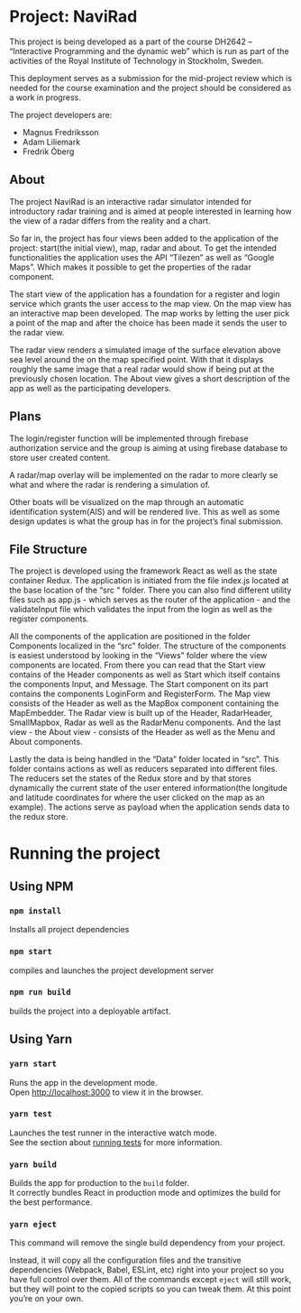# Project: NaviRad

This project is being developed as a part of the course DH2642 – “Interactive Programming and the dynamic web” which is run as part of the activities of the Royal Institute of Technology in Stockholm, Sweden.

This deployment serves as a submission for the mid-project review which is needed for the course examination and the project should be considered as a work in progress.

The project developers are:

- Magnus Fredriksson
- Adam Liliemark
- Fredrik Öberg


## About

The project NaviRad is an interactive radar simulator intended for introductory radar training and is aimed at people interested in learning how the view of a radar differs from the reality and a chart.

So far in, the project has four views been added to the application of the project: start(the initial view), map, radar and about. 
To get the intended functionalities the application uses the API “Tilezen” as well as “Google Maps”. Which makes it possible to get the properties of the radar component.

The start view of the application has a foundation for a register and login service which grants the user access to the map view. On the map view has an interactive map been developed. The map works by letting the user pick a point of the map and after the choice has been made it sends the user to the radar view.

The radar view renders a simulated image of the surface elevation above sea level around the on the map specified point. With that it displays roughly the same image that a real radar would show if being put at the previously chosen location.
The About view gives a short description of the app as well as the participating developers.

## Plans

The login/register function will be implemented through firebase authorization service and the group is aiming at using firebase database to store user created content.

A radar/map overlay will be implemented on the radar to more clearly se what and where the radar is rendering a simulation of.

Other boats will be visualized on the map through an automatic identification system(AIS) and will be rendered live.
This as well as some design updates is what the group has in 
for the project’s final submission.

## File Structure

The project is developed using the framework React as well as the state container Redux. The application is initiated from the file index.js located at the base location of the “src “ folder. There you can also find different utility files such as app.js - which serves as the router of the application - and the validateInput file which validates the input from the login as well as the register components.

All the components of the application are positioned in the folder Components localized in the “src” folder. The structure of the components is easiest understood by looking in the “Views” folder where the view components are located. From there you can read that the Start view contains of the Header components as well as Start which itself contains the components Input, and Message. The Start component on its part contains the components LoginForm and RegisterForm. The Map view consists of the Header as well as the MapBox component containing the MapEmbedder. The Radar view is built up of the Header, RadarHeader, SmallMapbox, Radar as well as the RadarMenu components. And the last view - the About view - consists of the Header as well as the Menu and About components.

Lastly the data is being handled in the “Data” folder located in “src”. This folder contains actions as well as reducers separated into different files. The reducers set the states of the Redux store and by that stores dynamically the current state of the user entered information(the longitude and latitude coordinates for where the user clicked on the map as an example). The actions serve as payload when the application sends data to the redux store.



# Running the project

## Using NPM
### `npm install` 
Installs all project dependencies

### `npm start`
compiles and launches the project development server

### `npm run build` 
builds the project into a deployable artifact.



## Using Yarn


### `yarn start`

Runs the app in the development mode.<br />
Open [http://localhost:3000](http://localhost:3000) to view it in the browser.

### `yarn test`

Launches the test runner in the interactive watch mode.<br />
See the section about [running tests](https://facebook.github.io/create-react-app/docs/running-tests) for more information.

### `yarn build`

Builds the app for production to the `build` folder.<br />
It correctly bundles React in production mode and optimizes the build for the best performance.

### `yarn eject`
This command will remove the single build dependency from your project.

Instead, it will copy all the configuration files and the transitive dependencies (Webpack, Babel, ESLint, etc) right into your project so you have full control over them. All of the commands except `eject` will still work, but they will point to the copied scripts so you can tweak them. At this point you’re on your own.

